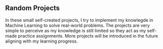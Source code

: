 ## Random Projects

In these small self-created projects, I try to implement my knowlegde in Machine Learning to solve real-world problems. The projects are very simple to perceive as my knowledge is still limited so they act as my self-made practice assignments. More projects will be introduced in the future aligning with my learning progress. 
